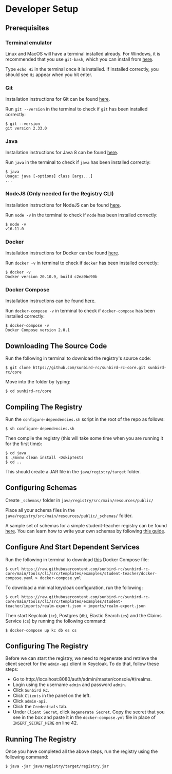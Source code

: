 # Developer Setup

## Prerequisites

### Terminal emulator

Linux and MacOS will have a terminal installed already. For Windows, it is recommended that you use `git-bash`, which you can install from [here](https://git-scm.com/download/win).

Type `echo Hi` in the terminal once it is installed. If installed correctly, you should see `Hi` appear when you hit enter.

### Git

Installation instructions for Git can be found [here](https://github.com/git-guides/install-git).

Run `git --version` in the terminal to check if `git` has been installed correctly:

```
$ git --version
git version 2.33.0
```

### Java

Installation instructions for Java 8 can be found [here](https://docs.oracle.comjavase/8/docs/technotes/guides/install/install\_overview.html).

Run `java` in the terminal to check if `java` has been installed correctly:

```
$ java
Usage: java [-options] class [args...]
...
```

### NodeJS (Only needed for the Registry CLI)

Installation instructions for NodeJS can be found [here](https://nodejs.org/en/download/package-manager/).

Run `node -v` in the terminal to check if `node` has been installed correctly:

```
$ node -v
v16.11.0
```

### Docker

Installation instructions for Docker can be found [here](https://docs.docker.com/engine/install/).

Run `docker -v` in terminal to check if `docker` has been installed correctly:

```
$ docker -v
Docker version 20.10.9, build c2ea9bc90b
```

### Docker Compose

Installation instructions can be found [here](https://docs.docker.com/engine/install/).

Run `docker-compose -v` in terminal to check if `docker-compose` has been installed correctly:

```
$ docker-compose -v
Docker Compose version 2.0.1
```

## Downloading The Source Code

Run the following in terminal to download the registry's source code:

```
$ git clone https://github.com/sunbird-rc/sunbird-rc-core.git sunbird-rc/core
```

Move into the folder by typing:

```
$ cd sunbird-rc/core
```

## Compiling The Registry

Run the `configure-dependencies.sh` script in the root of the repo as follows:

```
$ sh configure-dependencies.sh
```

Then compile the registry (this will take some time when you are running it for the first time):

```
$ cd java
$ ./mvnw clean install -DskipTests
$ cd ..
```

This should create a JAR file in the `java/registry/target` folder.

## Configuring Schemas

Create `_schemas/` folder in `java/registry/src/main/resources/public/`

Place all your schema files in the `java/registry/src/main/resources/public/_schemas/` folder.

A sample set of schemas for a simple student-teacher registry can be found [here](https://github.com/Sunbird-RC/sunbird-rc-core/tree/main/tools/cli/src/templates/config/schemas). You can learn how to write your own schemas by following [this guide](schema-configuration.md).

## Configure And Start Dependent Services

Run the following in terminal to download [this](https://github.com/sunbird-rc/sunbird-rc-core/blob/main/tools/cli/src/templates/examples/student-teacher/docker-compose.yaml) Docker Compose file:

```
$ curl https://raw.githubusercontent.com/sunbird-rc/sunbird-rc-core/main/tools/cli/src/templates/examples/student-teacher/docker-compose.yaml > docker-compose.yml
```

To download a minimal keycloak configuration, run the following:

```
$ curl https://raw.githubusercontent.com/sunbird-rc/sunbird-rc-core/main/tools/cli/src/templates/examples/student-teacher/imports/realm-export.json > imports/realm-export.json
```

Then start Keycloak (`kc`), Postgres (`db`), Elastic Search (`es`) and the Claims Service (`cs`) by running the following command:

```
$ docker-compose up kc db es cs
```

## Configuring The Registry

Before we can start the registry, we need to regenerate and retrieve the client secret for the `admin-api` client in Keycloak. To do that, follow these steps:

* Go to http://localhost:8080/auth/admin/master/console/#/realms.
* Login using the username `admin` and password `admin`.
* Click `Sunbird RC`.
* Click `Clients` in the panel on the left.
* Click `admin-api`.
* Click the `Credentials` tab.
* Under `Client Secret`, click `Regenerate Secret`. Copy the secret that you see in the box and paste it in the `docker-compose.yml` file in place of `INSERT_SECRET_HERE` on line 42.

## Running The Registry

Once you have completed all the above steps, run the registry using the following command:

```
$ java -jar java/registry/target/registry.jar
```

